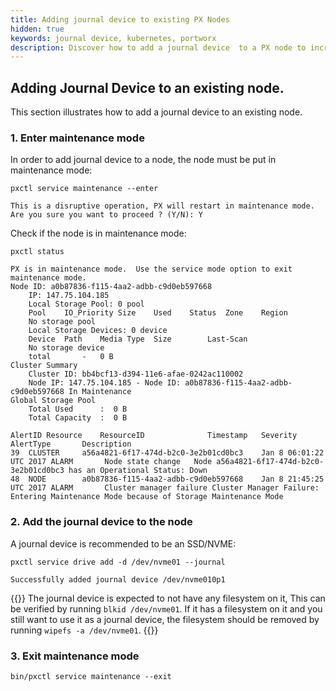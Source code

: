 ```yaml
---
title: Adding journal device to existing PX Nodes
hidden: true
keywords: journal device, kubernetes, portworx
description: Discover how to add a journal device  to a PX node to increase performace.
---
```


## Adding Journal Device to an existing node.

This section illustrates how to add a journal device to an existing node.

### 1. Enter maintenance mode

In order to add journal device to a node, the node must be put in maintenance mode:

```text
pxctl service maintenance --enter
```

```output
This is a disruptive operation, PX will restart in maintenance mode.
Are you sure you want to proceed ? (Y/N): Y
```

Check if the node is in maintenance mode:

```text
pxctl status
```

```output
PX is in maintenance mode.  Use the service mode option to exit maintenance mode.
Node ID: a0b87836-f115-4aa2-adbb-c9d0eb597668
	IP: 147.75.104.185
 	Local Storage Pool: 0 pool
	Pool	IO_Priority	Size	Used	Status	Zone	Region
	No storage pool
	Local Storage Devices: 0 device
	Device	Path	Media Type	Size		Last-Scan
	No storage device
	total		-	0 B
Cluster Summary
	Cluster ID: bb4bcf13-d394-11e6-afae-0242ac110002
	Node IP: 147.75.104.185 - Node ID: a0b87836-f115-4aa2-adbb-c9d0eb597668 In Maintenance
Global Storage Pool
	Total Used    	:  0 B
	Total Capacity	:  0 B

AlertID	Resource	ResourceID				Timestamp	Severity	AlertType		Description
39	CLUSTER		a56a4821-6f17-474d-b2c0-3e2b01cd0bc3	Jan 8 06:01:22 UTC 2017	ALARM		Node state change	Node a56a4821-6f17-474d-b2c0-3e2b01cd0bc3 has an Operational Status: Down
48	NODE		a0b87836-f115-4aa2-adbb-c9d0eb597668	Jan 8 21:45:25 UTC 2017	ALARM		Cluster manager failure	Cluster Manager Failure: Entering Maintenance Mode because of Storage Maintenance Mode
```

### 2. Add the journal device to the node

A journal device is recommended to be an SSD/NVME:

```text
pxctl service drive add -d /dev/nvme01 --journal
```

```output
Successfully added journal device /dev/nvme010p1
```

{{<info>}}
The journal device is expected to not have any filesystem on it, This can be verified by running `blkid /dev/nvme01`. If it has a filesystem on it and you still want to use it as a journal device, the filesystem should be removed by running `wipefs -a /dev/nvme01`.
{{</info>}}

### 3. Exit maintenance mode

```text
bin/pxctl service maintenance --exit
```
